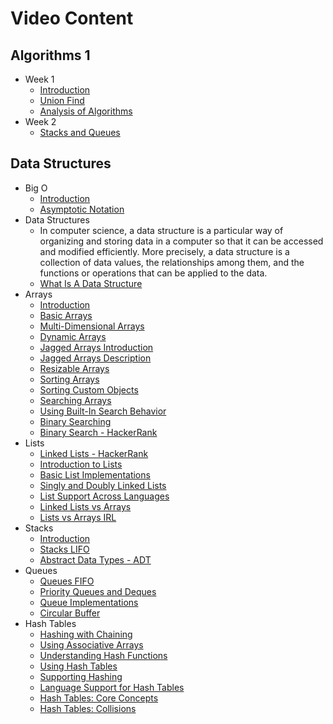 # Video Content

## Algorithms 1

* Week 1
  * [Introduction](https://www.coursera.org/learn/algorithms-part1/supplement/icGHT/welcome-to-algorithms-part-i)
  * [Union Find](https://www.coursera.org/learn/algorithms-part1/supplement/aYr6R/overview)
  * [Analysis of Algorithms](https://www.coursera.org/learn/algorithms-part1/supplement/mpK20/lecture-slides)
* Week 2
  * [Stacks and Queues]()

## Data Structures

* Big O
  * [Introduction](https://www.youtube.com/watch?v=v4cd1O4zkGw&list=PLX6IKgS15Ue02WDPRCmYKuZicQHit9kFt&index=7)
  * [Asymptotic Notation](https://www.youtube.com/watch?v=iOq5kSKqeR4)
* Data Structures
  * In computer science, a data structure is a particular way of organizing and storing data in a computer so that it can be accessed and modified efficiently. More precisely, a data structure is a collection of data values, the relationships among them, and the functions or operations that can be applied to the data.
  * [What Is A Data Structure](https://www.lynda.com/Software-Development-tutorials/What-data-structure/149042/177101-4.html)
* Arrays
  * [Introduction](https://www.coursera.org/learn/data-structures/lecture/OsBSF/arrays)
  * [Basic Arrays](https://www.lynda.com/Software-Development-tutorials/Basic-arrays/149042/177104-4.html)
  * [Multi-Dimensional Arrays](https://www.lynda.com/Developer-Programming-Foundations-tutorials/Multidimensional-arrays/149042/177105-4.html)
  * [Dynamic Arrays](https://www.coursera.org/learn/data-structures/lecture/EwbnV/dynamic-arrays)
  * [Jagged Arrays Introduction](https://www.youtube.com/watch?v=1jtrQqYpt7g)
  * [Jagged Arrays Description](https://www.lynda.com/Software-Development-tutorials/Jagged-arrays/149042/177106-4.html)
  * [Resizable Arrays](https://www.lynda.com/Software-Development-tutorials/Resizable-arrays/149042/177108-4.html)
  * [Sorting Arrays](https://www.lynda.com/Software-Development-tutorials/Sorting-arrays/149042/177109-4.html)
  * [Sorting Custom Objects](https://www.lynda.com/Software-Development-tutorials/Sorting-arrays-custom-objects/149042/177110-4.html)
  * [Searching Arrays](https://www.lynda.com/Software-Development-tutorials/Searching-arrays/149042/177111-4.html)
  * [Using Built-In Search Behavior](https://www.lynda.com/Software-Development-tutorials/Using-built-search-behavior/149042/177112-4.html)
  * [Binary Searching](https://www.lynda.com/Software-Development-tutorials/Using-binary-searching/149042/177113-4.html)
  * [Binary Search - HackerRank](https://www.youtube.com/watch?v=P3YID7liBug)
* Lists
  * [Linked Lists - HackerRank](https://www.youtube.com/watch?v=njTh_OwMljA)
  * [Introduction to Lists](https://www.lynda.com/Software-Development-tutorials/Introduction-lists/149042/177115-4.html)
  * [Basic List Implementations](https://www.lynda.com/Software-Development-tutorials/Understanding-basic-list-implementations/149042/177116-4.html)
  * [Singly and Doubly Linked Lists](https://www.lynda.com/Software-Development-tutorials/Using-singly-doubly-linked-lists/149042/177117-4.html)
  * [List Support Across Languages](https://www.lynda.com/Software-Development-tutorials/List-support-across-languages/149042/177118-4.html)
  * [Linked Lists vs Arrays](https://www.coursera.org/learn/data-structures-optimizing-performance/lecture/rjBs9/core-linked-lists-vs-arrays)
  * [Lists vs Arrays IRL](https://www.coursera.org/learn/data-structures-optimizing-performance/lecture/QUaUd/in-the-real-world-lists-vs-arrays)
* Stacks
  * [Introduction](https://www.coursera.org/learn/data-structures/lecture/UdKzQ/stacks)
  * [Stacks LIFO](https://www.lynda.com/Software-Development-tutorials/Using-stacks-last-first-out/149042/177120-4.html)
  * [Abstract Data Types - ADT](https://www.lynda.com/Software-Development-tutorials/Understanding-abstract-data-types-ADTs/149042/177121-4.html)
* Queues
  * [Queues FIFO](https://www.lynda.com/Developer-Programming-Foundations-tutorials/Using-queues-first-first-out/149042/177122-4.html)
  * [Priority Queues and Deques](https://www.lynda.com/Software-Development-tutorials/Priority-queues-dequeues/149042/177123-4.html)
  * [Queue Implementations](https://www.coursera.org/learn/data-structures/lecture/EShpq/queue)
  * [Circular Buffer](https://en.wikipedia.org/wiki/Circular_buffer)
* Hash Tables
  * [Hashing with Chaining](https://www.youtube.com/watch?v=0M_kIqhwbFo&list=PLUl4u3cNGP61Oq3tWYp6V_F-5jb5L2iHb&index=8)
  * [Using Associative Arrays](https://www.lynda.com/Software-Development-tutorials/Using-associative-arrays/149042/177125-4.html)
  * [Understanding Hash Functions](https://www.lynda.com/Software-Development-tutorials/Understanding-hash-functions/149042/177126-4.html)
  * [Using Hash Tables](https://www.lynda.com/Software-Development-tutorials/Using-hash-tables/149042/177127-4.html)
  * [Supporting Hashing](https://www.lynda.com/Software-Development-tutorials/Supporting-hashing/149042/177128-4.html)
  * [Language Support for Hash Tables](https://www.lynda.com/Software-Development-tutorials/Language-support-hash-tables/149042/177129-4.html)
  * [Hash Tables: Core Concepts](https://www.coursera.org/learn/data-structures-optimizing-performance/lecture/m7UuP/core-hash-tables)
  * [Hash Tables: Collisions](https://www.coursera.org/learn/data-structures-optimizing-performance/lecture/ozYZh/core-collisions-in-hash-tables)
